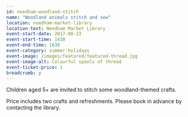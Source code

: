 ```yaml
---
id: needham-woodland-stitch
name: "Woodland animals stitch and sew"
location: needham-market-library
location-text: Needham Market Library
event-start-date: 2017-08-23
event-start-time: 1430
event-end-time: 1630
event-category: summer-holidays
event-image: /images/featured/featured-thread.jpg
event-image-alt: Colourful spools of thread
event-ticket-price: 1
breadcrumb: y
---
```


Children aged 5+ are invited to stitch some woodland-themed crafts.

Price includes two crafts and refreshments. Please book in advance by contacting the library.
